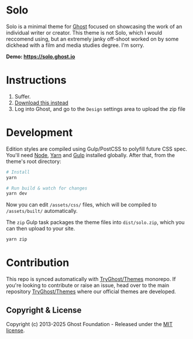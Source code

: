# Solo

Solo is a minimal theme for [Ghost](https://github.com/TryGhost/Ghost) focused on showcasing the work of an individual writer or creator. This theme is not Solo, which I would reccomend using, but an extremely janky off-shoot worked on by some dickhead with a film and media studies degree. I'm sorry.

**Demo: https://solo.ghost.io**

# Instructions

1. Suffer.
2. [Download this instead](https://github.com/TryGhost/Solo/archive/main.zip)
3. Log into Ghost, and go to the `Design` settings area to upload the zip file

# Development

Edition styles are compiled using Gulp/PostCSS to polyfill future CSS spec. You'll need [Node](https://nodejs.org/), [Yarn](https://yarnpkg.com/) and [Gulp](https://gulpjs.com) installed globally. After that, from the theme's root directory:

```bash
# Install
yarn

# Run build & watch for changes
yarn dev
```

Now you can edit `/assets/css/` files, which will be compiled to `/assets/built/` automatically.

The `zip` Gulp task packages the theme files into `dist/solo.zip`, which you can then upload to your site.

```bash
yarn zip
```

# Contribution

This repo is synced automatically with [TryGhost/Themes](https://github.com/TryGhost/Themes) monorepo. If you're looking to contribute or raise an issue, head over to the main repository [TryGhost/Themes](https://github.com/TryGhost/Themes) where our official themes are developed.

## Copyright & License

Copyright (c) 2013-2025 Ghost Foundation - Released under the [MIT license](LICENSE).
